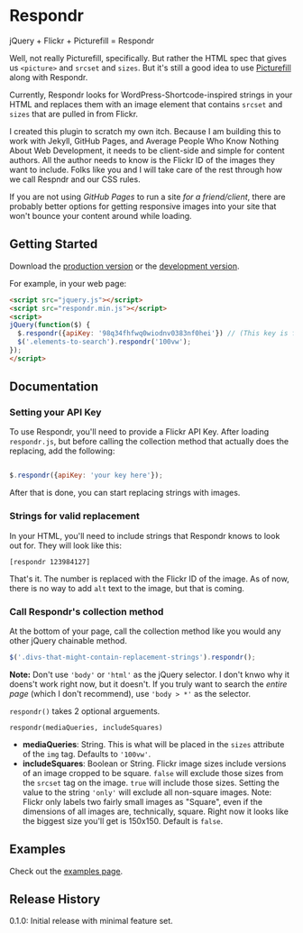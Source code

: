 # Respondr

jQuery + Flickr + Picturefill = Respondr

Well, not really Picturefill, specifically. But rather the HTML spec that gives us `<picture>` and `srcset` and `sizes`. But it's still a good idea to use [Picturefill](http://scottjehl.github.io/picturefill/) along with Respondr.

Currently, Respondr looks for WordPress-Shortcode-inspired strings in your HTML and replaces them with an image element that contains `srcset` and `sizes` that are pulled in from Flickr.

I created this plugin to scratch my own itch. Because I am building this to work with Jekyll, GitHub Pages, and Average People Who Know Nothing About Web Development, it needs to be client-side and simple for content authors. All the author needs to know is the Flickr ID of the images they want to include. Folks like you and I will take care of the rest through how we call Respndr and our CSS rules.

If you are not using _GitHub Pages_ to run a site _for a friend/client_, there are probably better options for getting responsive images into your site that won't bounce your content around while loading.

## Getting Started

Download the [production version][min] or the [development version][max].

[min]: https://raw.githubusercontent.com/happycollision/jquery-respondr/master/dist/jquery.respondr.min.js
[max]: https://raw.githubusercontent.com/happycollision/jquery-respondr/master/dist/jquery.respondr.js

For example, in your web page:

```html
<script src="jquery.js"></script>
<script src="respondr.min.js"></script>
<script>
jQuery(function($) {
  $.respondr({apiKey: '98q34fhfwq0wiodnv0383nf0hei'}) // (This key is fake, use your own)
  $('.elements-to-search').respondr('100vw');
});
</script>
```

## Documentation

### Setting your API Key

To use Respondr, you'll need to provide a Flickr API Key. After loading `respondr.js`, but before calling the collection method that actually does the replacing, add the following:

```javascript

$.respondr({apiKey: 'your key here'});

```

After that is done, you can start replacing strings with images.

### Strings for valid replacement

In your HTML, you'll need to include strings that Respondr knows to look out for. They will look like this:

```
[respondr 123984127]
```

That's it. The number is replaced with the Flickr ID of the image. As of now, there is no way to add `alt` text to the image, but that is coming.

### Call Respondr's collection method

At the bottom of your page, call the collection method like you would any other jQuery chainable method.

```javascript
$('.divs-that-might-contain-replacement-strings').respondr();
```

**Note:** Don't use `'body'` or `'html'` as the jQuery selector. I don't knwo why it doens't work right now, but it doesn't. If you truly want to search the _entire page_ (which I don't recommend), use `'body > *'` as the selector.

`respondr()` takes 2 optional arguements.

`respondr(mediaQueries, includeSquares)`

- __mediaQueries__: String. This is what will be placed in the `sizes` attribute of the `img` tag. Defaults to `'100vw'`.
- __includeSquares__: Boolean or String. Flickr image sizes include versions of an image cropped to be square. `false` will exclude those sizes from the `srcset` tag on the image. `true` will include those sizes. Setting the value to the string `'only'` will exclude all non-square images. Note: Flickr only labels two fairly small images as "Square", even if the dimensions of all images are, technically, square. Right now it looks like the biggest size you'll get is 150x150. Default is `false`.

## Examples
Check out the [examples page](examples/respondr-examples.html).

## Release History

0.1.0: Initial release with minimal feature set.
